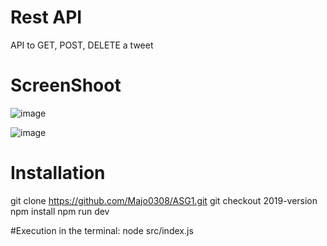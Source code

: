 # Rest API
API to GET, POST, DELETE a tweet

# ScreenShoot
![image](https://user-images.githubusercontent.com/94149435/155929706-e1c124f6-a49c-4cfc-8914-c508e2669e74.png)

![image](https://user-images.githubusercontent.com/94149435/155929680-bb68c6af-2b94-4bd9-8630-791eb5fd0abc.png)

# Installation

git clone https://github.com/Majo0308/ASG1.git
git checkout 2019-version
npm install
npm run dev

#Execution
in the terminal:
node src/index.js


